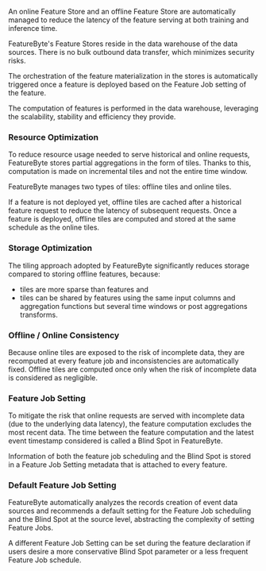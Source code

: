An online Feature Store and an offline Feature Store are automatically managed to reduce the latency of the feature serving at both training and inference time.

FeatureByte's Feature Stores reside in the data warehouse of the data sources. There is no bulk outbound data transfer, which minimizes security risks.

The orchestration of the feature materialization in the stores is automatically triggered once a feature is deployed based on the Feature Job setting of the feature.

The computation of features is performed in the data warehouse, leveraging the scalability, stability and efficiency they provide.

### Resource Optimization
To reduce resource usage needed to serve historical and online requests, FeatureByte stores partial aggregations in the form of tiles. Thanks to this, computation is made on incremental tiles and not the entire time window.

FeatureByte manages two types of tiles: offline tiles and online tiles.

If a feature is not deployed yet, offline tiles are cached after a historical feature request to reduce the latency of subsequent requests. Once a feature is deployed, offline tiles are computed and stored at the same schedule as the online tiles.

### Storage Optimization
The tiling approach adopted by FeatureByte significantly reduces storage compared to storing offline features, because:

* tiles are more sparse than features and
* tiles can be shared by features using the same input columns and aggregation functions but several time windows or post aggregations transforms.

### Offline / Online Consistency
Because online tiles are exposed to the risk of incomplete data, they are recomputed at every feature job and inconsistencies are automatically fixed. Offline tiles are computed once only when the risk of incomplete data is considered as negligible.

### Feature Job Setting
To mitigate the risk that online requests are served with incomplete data (due to the underlying data latency), the feature computation excludes the most recent data. The time between the feature computation and the latest event timestamp considered is called a Blind Spot in FeatureByte.

Information of both the feature job scheduling and the Blind Spot is stored in a Feature Job Setting metadata that is attached to every feature.

### Default Feature Job Setting
FeatureByte automatically analyzes the records creation of event data sources and recommends a default setting for the Feature Job scheduling and the Blind Spot at the source level, abstracting the complexity of setting Feature Jobs.

A different Feature Job Setting can be set during the feature declaration if users desire a more conservative Blind Spot parameter or a less frequent Feature Job schedule.
